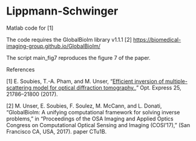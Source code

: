 # Lippmann-Schwinger

Matlab code for [1]

The code requires the GlobalBioIm library v1.1.1 [2] https://biomedical-imaging-group.github.io/GlobalBioIm/

The script main_fig7 reproduces the figure 7 of the paper.

References

[1] E. Soubies, T.-A. Pham, and M. Unser, “<a href="https://www.osapublishing.org/oe/abstract.cfm?uri=oe-25-18-21786" target="_blank">Efficient inversion of multiple-scattering model for optical diffraction tomography.</a>,” Opt. Express 25, 21786–21800 (2017).

[2] M. Unser, E. Soubies, F. Soulez, M. McCann, and L. Donati, “GlobalBioIm: A unifying computational framework
    for solving inverse problems,” in “Proceedings of the OSA Imaging and Applied Optics Congress on Computational
    Optical Sensing and Imaging (COSI’17),” (San Francisco CA, USA, 2017). paper CTu1B.
